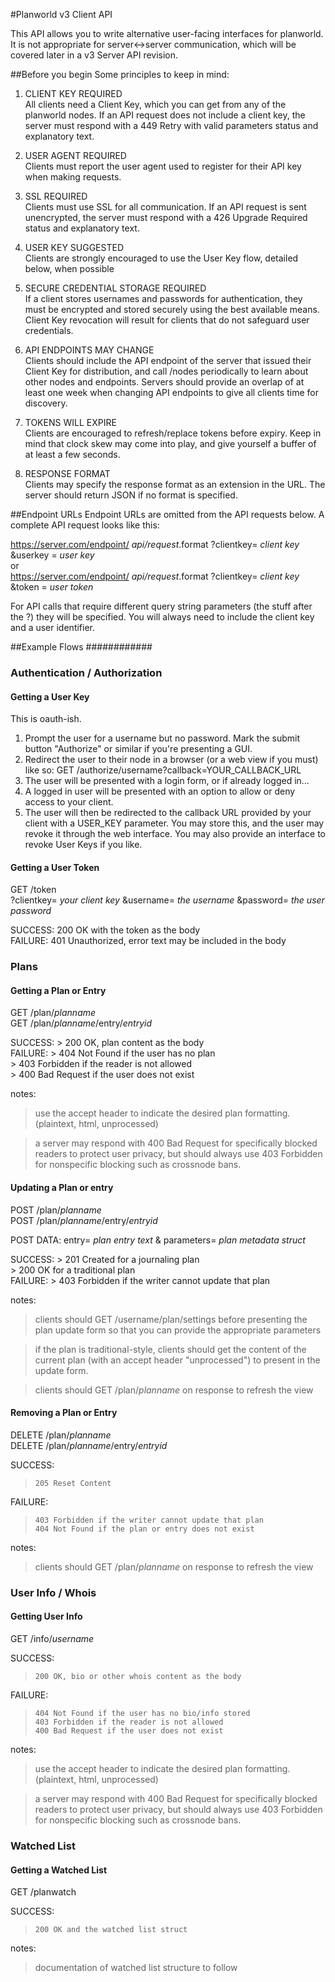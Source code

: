 #Planworld v3 Client API

This API allows you to write alternative user-facing interfaces for planworld. It is not
appropriate for server<->server communication, which will be covered later in a v3 Server
API revision.

##Before you begin
Some principles to keep in mind:

1. CLIENT KEY REQUIRED  
   All clients need a Client Key, which you can get from any of the planworld nodes.
   If an API request does not include a client key, the server must respond with a 
   449 Retry with valid parameters status and explanatory text.

2. USER AGENT REQUIRED  
   Clients must report the user agent used to register for their API key when making
   requests. 

3. SSL REQUIRED  
   Clients must use SSL for all communication. If an API request is sent unencrypted,
   the server must respond with a 426 Upgrade Required status and explanatory text.

4. USER KEY SUGGESTED  
   Clients are strongly encouraged to use the User Key flow, detailed below, when possible

5. SECURE CREDENTIAL STORAGE REQUIRED  
   If a client stores usernames and passwords for authentication, they must be encrypted
   and stored securely using the best available means. Client Key revocation will result
   for clients that do not safeguard user credentials.

6. API ENDPOINTS MAY CHANGE  
   Clients should include the API endpoint of the server that issued their Client Key
   for distribution, and call /nodes periodically to learn about other nodes and
   endpoints. Servers should provide an overlap of at least one week when changing
   API endpoints to give all clients time for discovery.
   
7. TOKENS WILL EXPIRE  
   Clients are encouraged to refresh/replace tokens before expiry. Keep in mind that 
   clock skew may come into play, and give yourself a buffer of at least a few seconds.
   
8. RESPONSE FORMAT  
   Clients may specify the response format as an extension in the URL. The server should
   return JSON if no format is specified.


##Endpoint URLs
Endpoint URLs are omitted from the API requests below. A complete API request looks
like this:

https://server.com/endpoint/ _api/request_.format ?clientkey= _client key_ &userkey = _user key_  
or  
https://server.com/endpoint/ _api/request_.format ?clientkey= _client key_ &token = _user token_

For API calls that require different query string parameters (the stuff after the ?) they
will be specified. You will always need to include the client key and a user identifier.

##Example Flows ############

### Authentication / Authorization ##

#### Getting a User Key #####
This is oauth-ish.

1. Prompt the user for a username but no password. Mark the submit button "Authorize" or
   similar if you're presenting a GUI.
2. Redirect the user to their node in a browser (or a web view if you must) like so:
   GET /authorize/username?callback=YOUR_CALLBACK_URL
3. The user will be presented with a login form, or if already logged in...
4. A logged in user will be presented with an option to allow or deny access to your client.
5. The user will then be redirected to the callback URL provided by your client with a
   USER_KEY parameter. You may store this, and the user may revoke it through the 
   web interface. You may also provide an interface to revoke User Keys if you like.
   

#### Getting a User Token ###
GET /token  
?clientkey= _your client key_ &username= _the username_ &password= _the user password_

SUCCESS: 200 OK with the token as the body  
FAILURE: 401 Unauthorized, error text may be included in the body

### Plans ###

#### Getting a Plan or Entry #########
GET /plan/_planname_  
GET /plan/_planname_/entry/_entryid_  

SUCCESS:
    > 200 OK, plan content as the body  
FAILURE:
    > 404 Not Found if the user has no plan  
    > 403 Forbidden if the reader is not allowed  
    > 400 Bad Request if the user does not exist  

notes: 
> 	use the accept header to indicate the desired plan formatting.
	(plaintext, html, unprocessed)

> 	a server may respond with 400 Bad Request for specifically blocked readers to protect
		user privacy, but should always use 403 Forbidden for nonspecific blocking such as
		crossnode bans.


#### Updating a Plan or entry ########
POST /plan/_planname_  
POST /plan/_planname_/entry/_entryid_  

POST DATA: entry= _plan entry text_ & parameters= _plan metadata struct_

SUCCESS:
    > 201 Created for a journaling plan  
    > 200 OK for a traditional plan  
FAILURE:
    > 403 Forbidden if the writer cannot update that plan

notes:
> 	clients should GET /username/plan/settings before presenting the plan update form
		so that you can provide the appropriate parameters  

> 	if the plan is traditional-style, clients should get the content of the current plan
		(with an accept header "unprocessed") to present in the update form.  

> 	clients should GET /plan/_planname_ on response to refresh the view


#### Removing a Plan or Entry ########
DELETE /plan/_planname_  
DELETE /plan/_planname_/entry/_entryid_  

SUCCESS: 
>     205 Reset Content  
FAILURE: 
>     403 Forbidden if the writer cannot update that plan  
>     404 Not Found if the plan or entry does not exist  

notes:
> 	clients should GET /plan/_planname_ on response to refresh the view  


### User Info / Whois ##
#### Getting User Info ######
GET /info/_username_

SUCCESS:
>     200 OK, bio or other whois content as the body  
FAILURE:
>     404 Not Found if the user has no bio/info stored  
>     403 Forbidden if the reader is not allowed  
>     400 Bad Request if the user does not exist  

notes:
> 	use the accept header to indicate the desired plan formatting.
	(plaintext, html, unprocessed)

> 	a server may respond with 400 Bad Request for specifically blocked readers to protect
		user privacy, but should always use 403 Forbidden for nonspecific blocking such as
		crossnode bans.


### Watched List ###

#### Getting a Watched List ########
GET /planwatch

SUCCESS:
>     200 OK and the watched list struct

notes:
>    documentation of watched list structure to follow